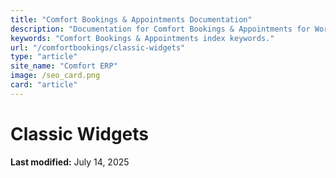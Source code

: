 ```yaml
---
title: "Comfort Bookings & Appointments Documentation"
description: "Documentation for Comfort Bookings & Appointments for WordPress"
keywords: "Comfort Bookings & Appointments index keywords."
url: "/comfortbookings/classic-widgets"
type: "article"
site_name: "Comfort ERP"
image: /seo_card.png
card: "article"
---
```

# Classic Widgets

**Last modified:** July 14, 2025